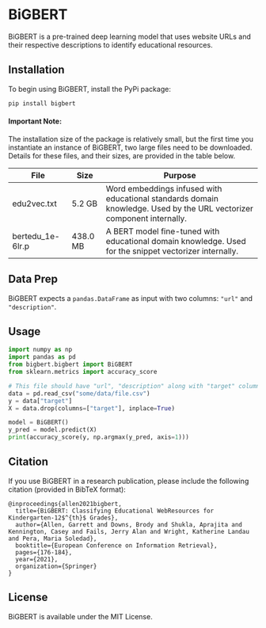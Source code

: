 # BiGBERT

BiGBERT is a pre-trained deep learning model that uses website URLs and their respective descriptions to identify educational 
resources.

## Installation

To begin using BiGBERT, install the PyPi package:

```bash
pip install bigbert
```

#### Important Note: #### 

The installation size of the package is relatively small, but the first time you instantiate an instance of BiGBERT, two large files need to be downloaded. Details for these files, and their sizes, are provided in the table below.

| File | Size | Purpose |
|---|---|---|
| edu2vec.txt | 5.2 GB | Word embeddings infused with educational standards domain knowledge. Used by the URL vectorizer component internally. |
| bertedu_1e-6lr.p | 438.0 MB | A BERT model fine-tuned with educational domain knowledge. Used for the snippet vectorizer internally. |

## Data Prep

BiGBERT expects a `pandas.DataFrame` as input with two columns: `"url"` and `"description"`. 


## Usage

```python
import numpy as np
import pandas as pd
from bigbert.bigbert import BiGBERT
from sklearn.metrics import accuracy_score

# This file should have "url", "description" along with "target" columns
data = pd.read_csv("some/data/file.csv")
y = data["target"]
X = data.drop(columns=["target"], inplace=True)

model = BiGBERT()
y_pred = model.predict(X)
print(accuracy_score(y, np.argmax(y_pred, axis=1)))
```


## **Citation**

If you use BiGBERT in a research publication, please include the following citation (provided in BibTeX format):

```
@inproceedings{allen2021bigbert,
  title={BiGBERT: Classifying Educational WebResources for Kindergarten-12$^{th}$ Grades},
  author={Allen, Garrett and Downs, Brody and Shukla, Aprajita and Kennington, Casey and Fails, Jerry Alan and Wright, Katherine Landau and Pera, Maria Soledad},
  booktitle={European Conference on Information Retrieval},
  pages={176-184},
  year={2021},
  organization={Springer}
}
```

## **License**

BiGBERT is available under the MIT License.
